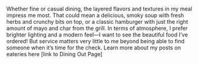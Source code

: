 Whether fine or casual dining, the layered flavors and textures in my meal impress me most. That could mean a delicious, smoky soup with fresh herbs and crunchy bits on top, or a classic hamburger with just the right amount of mayo and char from the grill. In terms of atmosphere, I prefer brighter lighting and a modern feel—I want to see the beautiful food I’ve ordered! But service matters very little to me beyond being able to find someone when it’s time for the check. Learn more about my posts on eateries here [link to Dining Out Page] 